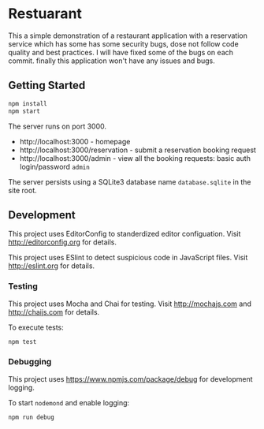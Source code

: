 # Restuarant

This a simple demonstration of a restaurant application with a reservation service which has some has some security bugs, dose not follow code quality and best practices.
I will have fixed some of the bugs on each commit.
finally this application won't have any issues and bugs.

## Getting Started

```bash
npm install
npm start
```

The server runs on port 3000.

- http://localhost:3000 - homepage
- http://localhost:3000/reservation - submit a reservation booking request
- http://localhost:3000/admin - view all the booking requests: basic auth login/password `admin`

The server persists using a SQLite3 database name `database.sqlite` in the site root.

## Development

This project uses EditorConfig to standerdized editor configuation.
Visit http://editorconfig.org for details.

This project uses ESlint to detect suspicious code in JavaScript files.
Visit http://eslint.org for details.

### Testing

This project uses Mocha and Chai for testing.
Visit http://mochajs.com and http://chaijs.com for details.

To execute tests:

```bash
npm test
```

### Debugging

This project uses https://www.npmjs.com/package/debug for development logging.

To start `nodemond` and enable logging:

```bash
npm run debug
```
